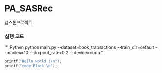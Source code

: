 # PA_SASRec
캡스톤프로젝트

### 실행 코드
''' Python
python main.py --dataset=book_transactions --train_dir=default --maxlen=10 --dropout_rate=0.2 --device=cuda
'''

``` C
printf("Hello world !\n");
printf("code Block \n");
```

